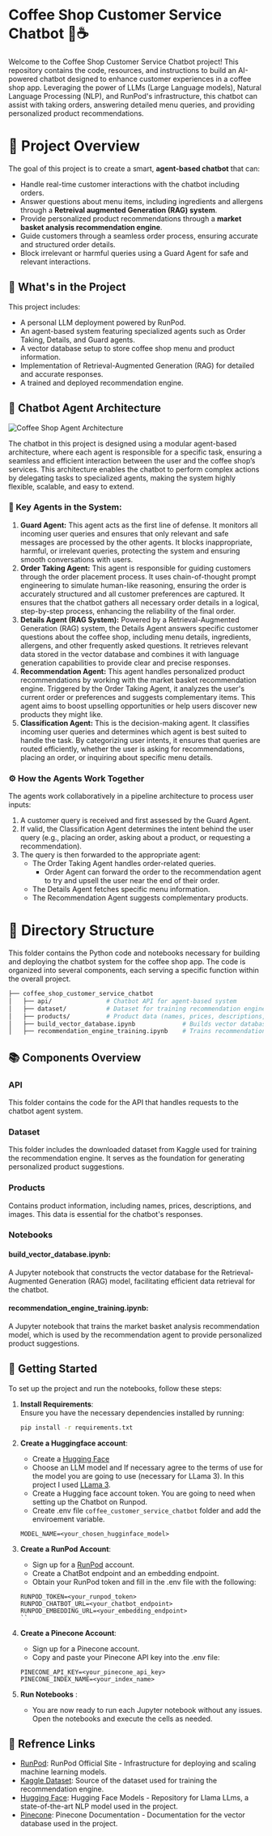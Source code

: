 
# Coffee Shop Customer Service Chatbot 🚀☕️

Welcome to the Coffee Shop Customer Service Chatbot project! This repository contains the code, resources, and instructions to build an AI-powered chatbot designed to enhance customer experiences in a coffee shop app. Leveraging the power of LLMs (Large Language models), Natural Language Processing (NLP), and RunPod's infrastructure, this chatbot can assist with taking orders, answering detailed menu queries, and providing personalized product recommendations.

# 🎯 Project Overview
The goal of this project is to create a smart, **agent-based chatbot** that can:
* Handle real-time customer interactions with the chatbot including orders.
* Answer questions about menu items, including ingredients and allergens through a **Retreival augmented Generation (RAG) system**.
* Provide personalized product recommendations through a **market basket analysis recommendation engine**.
* Guide customers through a seamless order process, ensuring accurate and structured order details.
* Block irrelevant or harmful queries using a Guard Agent for safe and relevant interactions.

## 🔧 What's in the Project
This project includes:  
* A personal LLM deployment powered by RunPod.  
* An agent-based system featuring specialized agents such as Order Taking, Details, and Guard agents.  
* A vector database setup to store coffee shop menu and product information.  
* Implementation of Retrieval-Augmented Generation (RAG) for detailed and accurate responses.  
* A trained and deployed recommendation engine. 

## 🧠 Chatbot Agent Architecture
![Coffee Shop Agent Architecture](images/chatbot_agent_architecture.jpg)

The chatbot in this project is designed using a modular agent-based architecture, where each agent is responsible for a specific task, ensuring a seamless and efficient interaction between the user and the coffee shop’s services. This architecture enables the chatbot to perform complex actions by delegating tasks to specialized agents, making the system highly flexible, scalable, and easy to extend.

### 🤖 Key Agents in the System:
1. **Guard Agent:**
This agent acts as the first line of defense. It monitors all incoming user queries and ensures that only relevant and safe messages are processed by the other agents. It blocks inappropriate, harmful, or irrelevant queries, protecting the system and ensuring smooth conversations with users.
2. **Order Taking Agent:**
This agent is responsible for guiding customers through the order placement process. It uses chain-of-thought prompt engineering to simulate human-like reasoning, ensuring the order is accurately structured and all customer preferences are captured. It ensures that the chatbot gathers all necessary order details in a logical, step-by-step process, enhancing the reliability of the final order.
3. **Details Agent (RAG System):**
Powered by a Retrieval-Augmented Generation (RAG) system, the Details Agent answers specific customer questions about the coffee shop, including menu details, ingredients, allergens, and other frequently asked questions. It retrieves relevant data stored in the vector database and combines it with language generation capabilities to provide clear and precise responses.
4. **Recommendation Agent:**
This agent handles personalized product recommendations by working with the market basket recommendation engine. Triggered by the Order Taking Agent, it analyzes the user's current order or preferences and suggests complementary items. This agent aims to boost upselling opportunities or help users discover new products they might like.
5. **Classification Agent:**
This is the decision-making agent. It classifies incoming user queries and determines which agent is best suited to handle the task. By categorizing user intents, it ensures that queries are routed efficiently, whether the user is asking for recommendations, placing an order, or inquiring about specific menu details.

### ⚙️ How the Agents Work Together
The agents work collaboratively in a pipeline architecture to process user inputs:

1. A customer query is received and first assessed by the Guard Agent.
2. If valid, the Classification Agent determines the intent behind the user query (e.g., placing an order, asking about a product, or requesting a recommendation).
3. The query is then forwarded to the appropriate agent:
    * The Order Taking Agent handles order-related queries.
        * Order Agent can forward the order to the recommendation agent to try and upsell the user near the end of their order.
    * The Details Agent fetches specific menu information.
    * The Recommendation Agent suggests complementary products.



# 📂 Directory Structure
This folder contains the Python code and notebooks necessary for building and deploying the chatbot system for the coffee shop app. The code is organized into several components, each serving a specific function within the overall project.

```bash
├── coffee_shop_customer_service_chatbot  
│   ├── api/               # Chatbot API for agent-based system
│   ├── dataset/           # Dataset for training recommendation engine    
│   ├── products/          # Product data (names, prices, descriptions, images)   
│   ├── build_vector_database.ipynb             # Builds vector database for RAG model      
│   ├── recommendation_engine_training.ipynb    # Trains recommendation engine 
```

## 📚 Components Overview
### API
This folder contains the code for the API that handles requests to the chatbot agent system.
### Dataset
This folder includes the downloaded dataset from Kaggle used for training the recommendation engine. It serves as the foundation for generating personalized product suggestions.
### Products
Contains product information, including names, prices, descriptions, and images. This data is essential for the chatbot's responses.
### Notebooks
#### build_vector_database.ipynb: 
A Jupyter notebook that constructs the vector database for the Retrieval-Augmented Generation (RAG) model, facilitating efficient data retrieval for the chatbot.
#### recommendation_engine_training.ipynb: 
A Jupyter notebook that trains the market basket analysis recommendation model, which is used by the recommendation agent to provide personalized product suggestions.


## 🚀 Getting Started
To set up the project and run the notebooks, follow these steps:

1. **Install Requirements**:  
   Ensure you have the necessary dependencies installed by running:

   ```bash
   pip install -r requirements.txt
    ```

2. **Create a Huggingface account**:
    * Create a [Hugging Face](https://huggingface.co)
    * Choose an LLM model and If necessary agree to the terms of use for the model you are going to use (necessary for LLama 3). In this project I used [LLama 3](https://huggingface.co/meta-llama/Llama-3.1-8B-Instruct).
    * Create a Hugging face account token. You are going to need when setting up the Chatbot on Runpod.
    * Create .env file `coffee_customer_service_chatbot` folder and add the enviroement variable.

    ```
    MODEL_NAME=<your_chosen_hugginface_model>
    ```

3. **Create a RunPod Account**:
    * Sign up for a [RunPod](https://runpod.io) account.
    * Create a ChatBot endpoint and an embedding endpoint.
    * Obtain your RunPod token and fill in the .env file with the following:

    ```
    RUNPOD_TOKEN=<your_runpod_token>
    RUNPOD_CHATBOT_URL=<your_chatbot_endpoint>
    RUNPOD_EMBEDDING_URL=<your_embedding_endpoint>
    ``

4. **Create a Pinecone Account**:
    * Sign up for a Pinecone account.
    * Copy and paste your Pinecone API key into the .env file:

    ```
    PINECONE_API_KEY=<your_pinecone_api_key>
    PINECONE_INDEX_NAME=<your_index_name>
    ```

5. **Run Notebooks** :
    * You are now ready to run each Jupyter notebook without any issues. Open the notebooks and execute the cells as needed.

## 🔗 Refrence Links
* [RunPod](https://www.runpod.io/): RunPod Official Site - Infrastructure for deploying and scaling machine learning models.
* [Kaggle Dataset](https://www.kaggle.com/datasets/ylchang/coffee-shop-sample-data-1113): Source of the dataset used for training the recommendation engine.
* [Hugging Face](https://huggingface.co/meta-llama/Llama-3.1-8B-Instruct): Hugging Face Models - Repository for Llama LLms, a state-of-the-art NLP model used in the project.
* [Pinecone](https://docs.pinecone.io/guides/get-started/quickstart): Pinecone Documentation - Documentation for the vector database used in the project.